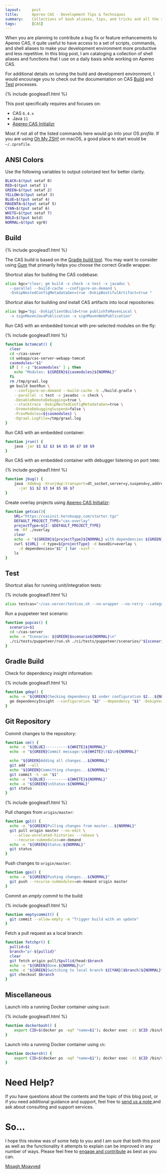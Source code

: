 ```yaml
---
layout:     post
title:      Apereo CAS - Development Tips & Techniques
summary:    Collections of bash aliases, tips, and tricks and all the secret ways to stay productive while developing and/or contributing to Apereo CAS.
tags:       [CAS]
---
```


When you are planning to contribute a bug fix or feature enhancements to Apereo CAS, it quite useful to have access to a set of scripts, commands, and shell aliases to make your development environment more productive and less repetitive. In this blog post, I am cataloging a collection of shell aliases and functions that I use on a daily basis while working on Apereo CAS. 

For additional details on tuning the build and development environment, I would encourage you to check out the documentation on CAS [Build][buildproc] and [Test][testproc] processes.

{% include googlead1.html  %}

This post specifically requires and focuses on:

- CAS `6.4.x`
- Java `11`
- [Apereo CAS Initializr][initializr] 

Most if not all of the listed commands here would go into your OS *profile*. If you are using [Oh My ZSH!](https://ohmyz.sh/) on macOS, a good place to start would be `~/.zprofile`.

## ANSI Colors

Use the following variables to output colorized text for better clarity.

```bash
BLACK=$(tput setaf 0)
RED=$(tput setaf 1)
GREEN=$(tput setaf 2)
YELLOW=$(tput setaf 3)
BLUE=$(tput setaf 4)
MAGENTA=$(tput setaf 5)
CYAN=$(tput setaf 6)
WHITE=$(tput setaf 7)
BOLD=$(tput bold)
NORMAL=$(tput sgr0)
```

## Build 

{% include googlead1.html  %}

The CAS build is based on the [Gradle build tool](https://gradle.org/). You may want to consider using [Gum](https://github.com/kordamp/gm) that primarily helps you choose the correct Gradle wrapper.

Shortcut alias for building the CAS codebase:

```bash
alias bgc="clear; gm build -x check -x test -x javadoc \
  --parallel --build-cache --configure-on-demand \
  -DskipNestedConfigMetadataGen=true -DskipBootifulArtifact=true "
```

Shortcut alias for building *and* install CAS artifacts into local repositories:

```bash
alias bgp="bgi -DskipClientBuild=true publishToMavenLocal \
  -x signMavenJavaPublication -x signMavenWebPublication"
```

Run CAS with an embedded tomcat with pre-selected modules on the fly:

{% include googlead1.html  %}

```bash
function bctomcat() {
  clear
  cd ~/cas-sever
  cd webapp/cas-server-webapp-tomcat
  casmodules="$1"
  if [ ! -z "$casmodules" ] ; then
    echo "Modules: ${GREEN}${casmodules}${NORMAL}"
  fi
  rm /tmp/graal.log
  gm build bootRun \
    --configure-on-demand --build-cache -b ./build.gradle \
    --parallel -x test -x javadoc -x check \
    -DenableRemoteDebugging=true \
    --stacktrace -DskipNestedConfigMetadataGen=true \
    -DremoteDebuggingSuspend=false \
    -PcasModules=${casmodules} \
    -Dgraal.LogFile=/tmp/graal.log
}
```

Run CAS with an embedded container:

```bash
function jrun() {
    java -jar $1 $2 $3 $4 $5 $6 $7 $8 $9
}
```

Run CAS with an embedded container with debugger listening on port `5006`:

{% include googlead1.html  %}

```bash
function jbug() {
    java -Xdebug -Xrunjdwp:transport=dt_socket,server=y,suspend=y,address=5006 \
      -jar $1 $2 $3 $4 $5 $6 $7
}
```

Create overlay projects using [Apereo CAS Initializr][initializr]:

```bash
function getcas(){
    URL="https://casinit.herokuapp.com/starter.tgz"
    DEFAULT_PROJECT_TYPE="cas-overlay"
    projectType=${2:-$DEFAULT_PROJECT_TYPE}
    rm -Rf ./overlay
    clear
    echo -e "${GREEN}${projectType}${NORMAL} with dependencies ${GREEN}${1}${NORMAL}..."
    curl ${URL} -d type=${projectType} -d baseDir=overlay \
      -d dependencies="$1" | tar -xzvf -
    lx
}
```

## Test

Shortcut alias for running unit/integration tests:

{% include googlead1.html  %}

```bash
alias testcas="~/cas-server/testcas.sh --no-wrapper --no-retry --category"
```

Run a puppeteer test scenario:

```bash
function pupcas() {
  scenario=$1
  cd ~/cas-server
  echo -e "Scenario: ${GREEN}$scenario${NORMAL}\n"
  ./ci/tests/puppeteer/run.sh ./ci/tests/puppeteer/scenarios/"${scenario}"
}
```

## Gradle Build

Check for dependency insight information:

{% include googlead1.html  %}

```bash
function gdep() {
  echo -e "${GREEN}Checking dependency $1 under configuration $2...${NORMAL}"
  gm dependencyInsight --configuration "$2" --dependency "$1" -DskipVersionConflict=true
}
```

## Git Repository

Commit changes to the repository:

```bash
function cm() {
  echo -e "${BLUE}----------${WHITE}${NORMAL}"
  echo -e "${GREEN}Commit message:\n${WHITE}\t$1\n${NORMAL}"

  echo "${GREEN}Adding all changes...${NORMAL}"
  git add --all
  echo "${GREEN}Committing changes...${NORMAL}"
  git commit -S -am "$1"
  echo -e "${BLUE}----------${WHITE}${NORMAL}"
  echo -e "${GREEN}\nStatus:${NORMAL}"
  git status
}
```

{% include googlead1.html  %}

Pull changes from `origin/master`:

```bash
function gpl() {
  echo -e "${GREEN}Pulling changes from master...${NORMAL}"
  git pull origin master --no-edit \
    --allow-unrelated-histories --rebase \
    --recurse-submodules=on-demand
  echo -e "${GREEN}Status:${NORMAL}"
  git status
}
```

Push changes to `origin/master`:

```bash
function gps() {
  echo -e "${GREEN}Pushing changes...${NORMAL}"
  git push --recurse-submodules=on-demand origin master
}
```

Commit an *empty commit* to the build:

{% include googlead1.html  %}

```bash
function emptycommit() {
  git commit --allow-empty -m "Trigger build with an update"
}
```

Fetch a pull request as a local branch:

```bash
function fetchpr() {
  pullid=$1
  branch="pr-${pullid}"
  clear
  git fetch origin pull/$pullid/head:$branch
  echo -e "${GREEN}Done.${NORMAL}\n"
  echo -e "${GREEN}Switching to local branch ${CYAN}[$branch]${NORMAL}"
  git checkout $branch
}
```

## Miscellaneous 

Launch into a running Docker container using `bash`:

{% include googlead1.html  %}

```bash
function dockerbash() {
    export CID=$(docker ps -aqf "name=$1"); docker exec -it $CID /bin/bash
}
```

Launch into a running Docker container using `sh`:

```bash
function dockersh() {
    export CID=$(docker ps -aqf "name=$1"); docker exec -it $CID /bin/sh
}
```

# Need Help?

If you have questions about the contents and the topic of this blog post, or if you need additional guidance and support, feel free to [send us a note ](/#contact-section-header) and ask about consulting and support services.

# So...

I hope this review was of some help to you and I am sure that both this post as well as the functionality it attempts to explain can be improved in any number of ways. Please feel free to [engage and contribute][contribguide] as best as you can.

[Misagh Moayyed](https://fawnoos.com)

[contribguide]: https://apereo.github.io/cas/developer/Contributor-Guidelines.html
[initializr]: https://casinit.herokuapp.com
[testproc]: https://apereo.github.io/cas/6.4.x/developer/Test-Process.html
[buildproc]: https://apereo.github.io/cas/6.4.x/developer/Build-Process.html